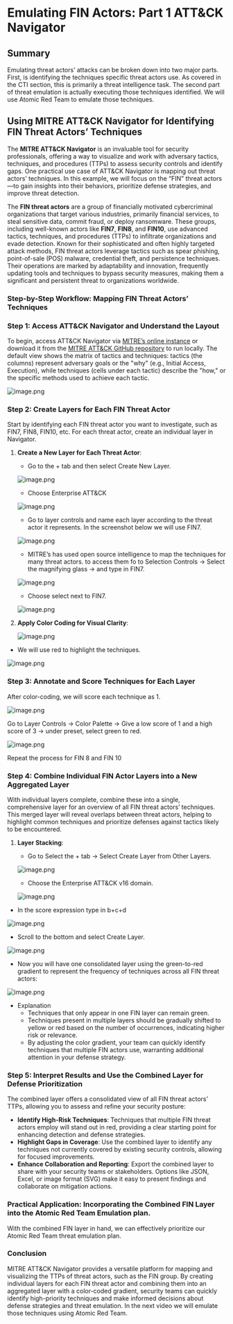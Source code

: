 # Emulating FIN Actors: Part 1 ATT&CK Navigator

## Summary

Emulating threat actors’ attacks can be broken down into two major parts. First, is identifying the techniques specific threat actors use. As covered in the CTI section, this is primarily a threat intelligence task. The second part of threat emulation is actually executing those techniques identified. We will use Atomic Red Team to emulate those techniques.

## **Using MITRE ATT&CK Navigator for Identifying FIN Threat Actors’ Techniques**

The **MITRE ATT&CK Navigator** is an invaluable tool for security professionals, offering a way to visualize and work with adversary tactics, techniques, and procedures (TTPs) to assess security controls and identify gaps. One practical use case of ATT&CK Navigator is mapping out threat actors’ techniques. In this example, we will focus on the “FIN” threat actors—to gain insights into their behaviors, prioritize defense strategies, and improve threat detection.

The **FIN threat actors** are a group of financially motivated cybercriminal organizations that target various industries, primarily financial services, to steal sensitive data, commit fraud, or deploy ransomware. These groups, including well-known actors like **FIN7**, **FIN8**, and **FIN10**, use advanced tactics, techniques, and procedures (TTPs) to infiltrate organizations and evade detection. Known for their sophisticated and often highly targeted attack methods, FIN threat actors leverage tactics such as spear phishing, point-of-sale (POS) malware, credential theft, and persistence techniques. Their operations are marked by adaptability and innovation, frequently updating tools and techniques to bypass security measures, making them a significant and persistent threat to organizations worldwide.

### Step-by-Step Workflow: Mapping FIN Threat Actors’ Techniques

### Step 1: Access ATT&CK Navigator and Understand the Layout

To begin, access ATT&CK Navigator via [MITRE’s online instance](https://mitre-attack.github.io/attack-navigator/enterprise/) or download it from the [MITRE ATT&CK GitHub repository](https://github.com/mitre-attack/attack-navigator) to run locally. The default view shows the matrix of tactics and techniques: tactics (the columns) represent adversary goals or the "why" (e.g., Initial Access, Execution), while techniques (cells under each tactic) describe the "how," or the specific methods used to achieve each tactic.

![image.png](Files/7-FINActors1/image1.webp)

### Step 2: Create Layers for Each FIN Threat Actor

Start by identifying each FIN threat actor you want to investigate, such as FIN7, FIN8, FIN10, etc. For each threat actor, create an individual layer in Navigator.

1. **Create a New Layer for Each Threat Actor**:
    - Go to the + tab and then select Create New Layer.
    
    ![image.png](Files/7-FINActors1/image2.webp)
    
    - Choose Enterprise ATT&CK
    
    ![image.png](Files/7-FINActors1/image3.webp)
    
    - Go to layer controls and name each layer according to the threat actor it represents. In the screenshot below we will use FIN7.
    
    ![image.png](Files/7-FINActors1/image4.webp)
    
    - MITRE’s has used open source intelligence to map the techniques for many threat actors. to access them fo to Selection Controls → Select the magnifying glass → and type in FIN7.
    
    ![image.png](Files/7-FINActors1/image5.webp)
    
    - Choose select next to FIN7.
    
    ![image.png](Files/7-FINActors1/image6.webp)
    
2. **Apply Color Coding for Visual Clarity**:
    
    ![image.png](Files/7-FINActors1/image7.webp)
    

- We will use red to highlight the techniques.

![image.png](Files/7-FINActors1/image8.webp)

### Step 3: Annotate and Score Techniques for Each Layer

After color-coding, we will score each technique as 1.

![image.png](Files/7-FINActors1/image9.webp)

Go to Layer Controls → Color Palette → Give a low score of 1 and a high score of 3 → under preset, select green to red.

![image.png](Files/7-FINActors1/image10.webp)

Repeat the process for FIN 8 and FIN 10

### Step 4: Combine Individual FIN Actor Layers into a New Aggregated Layer

With individual layers complete, combine these into a single, comprehensive layer for an overview of all FIN threat actors’ techniques. This merged layer will reveal overlaps between threat actors, helping to highlight common techniques and prioritize defenses against tactics likely to be encountered.

1. **Layer Stacking**:
    - Go to Select the + tab → Select Create Layer from Other Layers.
    
    ![image.png](Files/7-FINActors1/image11.webp)
    
    - Choose the Enterprise ATT&CK v16 domain.
    
    ![image.png](Files/7-FINActors1/image12.webp)
    
- In the score expression type in b+c+d

![image.png](Files/7-FINActors1/image13.webp)

- Scroll to the bottom and select Create Layer.

![image.png](Files/7-FINActors1/image14.webp)

- Now you will have one consolidated layer using the green-to-red gradient to represent the frequency of techniques across all FIN threat actors:

![image.png](Files/7-FINActors1/image15.webp)

- Explanation
    - Techniques that only appear in one FIN layer can remain green.
    - Techniques present in multiple layers should be gradually shifted to yellow or red based on the number of occurrences, indicating higher risk or relevance.
    - By adjusting the color gradient, your team can quickly identify techniques that multiple FIN actors use, warranting additional attention in your defense strategy.

### Step 5: Interpret Results and Use the Combined Layer for Defense Prioritization

The combined layer offers a consolidated view of all FIN threat actors’ TTPs, allowing you to assess and refine your security posture:

- **Identify High-Risk Techniques**: Techniques that multiple FIN threat actors employ will stand out in red, providing a clear starting point for enhancing detection and defense strategies.
- **Highlight Gaps in Coverage**: Use the combined layer to identify any techniques not currently covered by existing security controls, allowing for focused improvements.
- **Enhance Collaboration and Reporting**: Export the combined layer to share with your security teams or stakeholders. Options like JSON, Excel, or image format (SVG) make it easy to present findings and collaborate on mitigation actions.

### Practical Application: Incorporating the Combined FIN Layer into the Atomic Red Team Emulation plan.

With the combined FIN layer in hand, we can effectively prioritize our Atomic Red Team threat emulation plan. 

### Conclusion

MITRE ATT&CK Navigator provides a versatile platform for mapping and visualizing the TTPs of threat actors, such as the FIN group. By creating individual layers for each FIN threat actor and combining them into an aggregated layer with a color-coded gradient, security teams can quickly identify high-priority techniques and make informed decisions about defense strategies and threat emulation. In the next video we will emulate those techniques using Atomic Red Team.